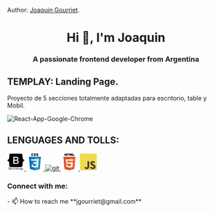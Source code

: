 Author: [Joaquin Gourriet](https://github.com/jgourriet).
<h1 align="center">Hi 👋, I'm Joaquin</h1>
<h3 align="center">A passionate frontend developer from Argentina</h3>

## TEMPLAY: Landing Page.

Proyecto de 5 secciones totalmente adaptadas para escritorio, table y Mobil.

![React-App-Google-Chrome](https://res.cloudinary.com/dvpasesj3/image/upload/v1696870114/LandingSeo_y5vuzd.gif)

## LENGUAGES AND TOLLS:
<p align="left"> <a href="https://getbootstrap.com" target="_blank" rel="noreferrer"> <img src="https://raw.githubusercontent.com/devicons/devicon/master/icons/bootstrap/bootstrap-plain-wordmark.svg" alt="bootstrap" width="40" height="40"/> </a> <a href="https://www.w3schools.com/css/" target="_blank" rel="noreferrer"> <img src="https://raw.githubusercontent.com/devicons/devicon/master/icons/css3/css3-original-wordmark.svg" alt="css3" width="40" height="40"/> </a><a href="https://git-scm.com/" target="_blank" rel="noreferrer"> <img src="https://www.vectorlogo.zone/logos/git-scm/git-scm-icon.svg" alt="git" width="40" height="40"/> </a> <a href="https://www.w3.org/html/" target="_blank" rel="noreferrer"> <img src="https://raw.githubusercontent.com/devicons/devicon/master/icons/html5/html5-original-wordmark.svg" alt="html5" width="40" height="40"/> </a> <a href="https://developer.mozilla.org/en-US/docs/Web/JavaScript" target="_blank" rel="noreferrer"> <img src="https://raw.githubusercontent.com/devicons/devicon/master/icons/javascript/javascript-original.svg" alt="javascript" width="40" height="40"/> </a> </p>


<h3 align="left">Connect with me:</h3>
- 📫 How to reach me **jgourriet@gmail.com**